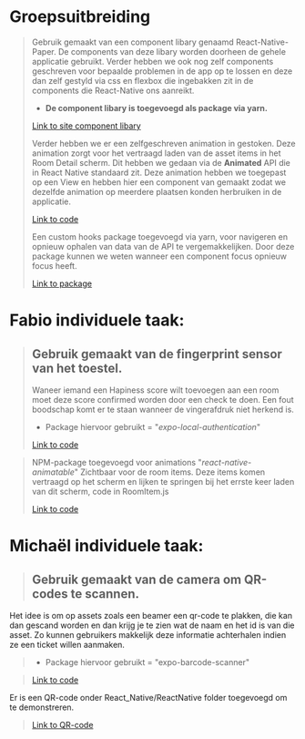 # Groepsuitbreiding

> Gebruik gemaakt van een component libary genaamd React-Native-Paper. De components van deze libary worden doorheen de gehele applicatie gebruikt. Verder hebben we ook nog zelf components geschreven voor bepaalde problemen in de app op te lossen en deze dan zelf gestyld via css en flexbox die ingebakken zit in de components die React-Native ons aanreikt.
>
> - **De component libary is toegevoegd als package via yarn.**
>
> [Link to site component libary](https://callstack.github.io/react-native-paper/index.html)
>
> Verder hebben we er een zelfgeschreven animation in gestoken. Deze animation zorgt voor het vertraagd laden van de asset items in het Room Detail scherm. Dit hebben we gedaan via de **Animated** API die in React Native standaard zit. Deze animation hebben we toegepast op een View en hebben hier een component van gemaakt zodat we dezelfde animation op meerdere plaatsen konden herbruiken in de applicatie.
>
> [Link to code](./layout/FadeInView.js)
>
> Een custom hooks package toegevoegd via yarn, voor navigeren en opnieuw ophalen van data van de API te vergemakkelijken.
> Door deze package kunnen we weten wanneer een component focus opnieuw focus heeft.
>
> [Link to package](https://github.com/react-navigation/hooks)

# Fabio individuele taak:

> ## Gebruik gemaakt van de fingerprint sensor van het toestel.
>
> Waneer iemand een Hapiness score wilt toevoegen aan een room moet deze score confirmed worden door een check te doen. Een fout boodschap komt er te staan wanneer de vingerafdruk niet herkend is.
>
> - Package hiervoor gebruikt = "_expo-local-authentication_"
>
> [Link to code](./screens/dialog/AddHappinessScoreDialog.js)

> NPM-package toegevoegd voor animations
> "_react-native-animatable_"
> Zichtbaar voor de room items. Deze items komen vertraagd op het scherm en lijken te springen bij het errste keer laden van dit scherm, code in RoomItem.js
>
> [Link to code](./components/rooms/RoomItem.js)

# Michaël individuele taak:

> ## Gebruik gemaakt van de camera om QR-codes te scannen.

Het idee is om op assets zoals een beamer een qr-code te plakken, die kan dan gescand worden en dan krijg je te zien wat de naam en het id is van die asset. Zo kunnen gebruikers makkelijk deze informatie achterhalen indien ze een ticket willen aanmaken.

> - Package hiervoor gebruikt = "expo-barcode-scanner"

> [Link to code](./screens/QR.js)

Er is een QR-code onder React_Native/ReactNative folder toegevoegd om te demonstreren.

> [Link to QR-code](./qr-code.png)
